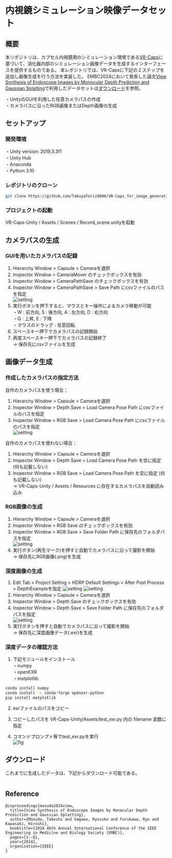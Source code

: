 内視鏡シミュレーション映像データセット
=====


## 概要
本リポジトリは、カプセル内視鏡用のシミュレーション環境である[VR-Caps](https://github.com/CapsuleEndoscope/VirtualCapsuleEndoscopy)に基づいて、消化器内部のシミュレーション画像データを生成するインターフェースを提供するものである。
本レポジトリでは、VR-Capsに下記の２ステップを追加し画像生成を行う方法を実装した。
EMBC2024において発表した論文[View Synthesis of Endoscope Images by Monocular Depth Prediction and Gaussian Splatting](https://ieeexplore.ieee.org/abstract/document/10782148)で利用したデータセットは[ダウンロード](#ダウンロード)を参照。

・UnityのGUIを利用した任意カメラパスの作成  
・カメラパスに沿ったRGB画像またはDepth画像の生成  

## セットアップ

### 開発環境
・Unity version: 2019.3.3f1  
・Unity Hub  
・Anaconda  
・Python 3.10  

### レポジトリのクローン
```sh
git clone https://github.com/TakuyaTorii0806/VR-Caps_for_image_generation.git  
```  

### プロジェクトの起動  
VR-Caps-Unity / Assets / Scenes / Record_scene.unityを起動 


## カメラパスの生成  

### GUIを用いたカメラパスの記録
1. Hierarchy Window > Capsule > Cameraを選択  
2. Inspector Window > CameraMover のチェックボックスを有効
3. Inspector Window > CameraPathSave のチェックボックスを有効
4. Inspector Window > CameraPathSave > Save Path にcsvファイルのパスを指定  
   ![setting](readme_imgs/Unity_CameraPath_all.png)
6. 実行ボタンを押下すると、マウスとキー操作によるカメラ移動が可能  
   ・W : 前方向, S : 後方向, A : 左方向, D : 右方向  
   ・Q : 上昇, E : 下降  
   ・マウスのドラッグ : 任意回転  
7. スペースキー押下でカメラパスの記録開始
8. 再度スペースキー押下でカメラパスの記録終了  
   -> 保存先にcsvファイルを生成  


## 画像データ生成

### 作成したカメラパスの指定方法  
自作のカメラパスを使う場合：  
1. Hierarchy Window > Capsule > Cameraを選択  
2. Inspector Window > Depth Save > Load Camera Pose Path にcsvファイルのパスを指定  
3. Inspector Window > RGB Save > Load Camera Pose Path にcsvファイルのパスを指定  
   ![setting](readme_imgs/Unity_select_camerapath_all.png)

自作のカメラパスを使わない場合：  
1. Hierarchy Window > Capsule > Cameraを選択
2. Inspector Window > Depth Save > Load Camera Pose Path を空に指定 (何も記載しない)  
3. Inspector Window > RGB Save > Load Camera Pose Path を空に指定 (何も記載しない)  
   -> VR-Caps-Unity / Assets / Resources に存在するカメラパスを自動読み込み

### RGB画像の生成  
1. Hierarchy Window > Capsule > Cameraを選択  
2. Inspector Window > RGB Save のチェックボックスを有効  
3. Inspector Window > RGB Save > Save Folder Path に保存先のフォルダパスを指定  
   ![setting](readme_imgs/Unity_figure_RGB_all.png)
4. 実行ボタン(再生マーク)を押すと自動でカメラパスに沿って撮影を開始  
   -> 保存先にRGB画像(.png)を生成
   
### 深度画像の生成  
1. Edit Tab > Project Setting > HDRP Default Settings > After Post Process > DepthExampleを指定
   ![setting](readme_imgs/Unity_figure_Depth_edit_tab_all.png)
   ![setting](readme_imgs/Unity_figure_Depth_after_post_process_all.png)
2. Hierarchy Window > Capsule > Cameraを選択  
3. Inspector Window > Depth Save のチェックボックスを有効  
4. Inspector Window > Depth Save > Save Folder Path に保存先のフォルダパスを指定  
   ![setting](readme_imgs/Unity_Depth_all.png)  
5. 実行ボタンを押すと自動でカメラパスに沿って撮影を開始  
   -> 保存先に深度画像データ(.exr)を生成  

### 深度データの確認方法  

1. 下記モジュールをインストール  
・numpy  
・openEXR  
・matplotlib  
```sh
conda install numpy
conda install -c conda-forge openexr-python
pip install matplotlib
```  

2. exrファイルのパスをコピー  

3. コピーしたパスを VR-Caps-Unity/Assets/test_exr.py 内の filename 変数に指定  

4. コマンドプロンプト等でtest_exr.pyを実行  
![fig](readme_imgs/txt_exr.png)

## ダウンロード
これまでに生成したデータは、下記からダウンロード可能である。
```sh

```  

## Reference
```
@inproceedings{masuda2024view,
  title={View Synthesis of Endoscope Images by Monocular Depth Prediction and Gaussian Splatting},
  author={Masuda, Takeshi and Sagawa, Ryusuke and Furukawa, Ryo and Kawasaki, Hiroshi},
  booktitle={2024 46th Annual International Conference of the IEEE Engineering in Medicine and Biology Society (EMBC)},
  pages={1--6},
  year={2024},
  organization={IEEE}
}
```




